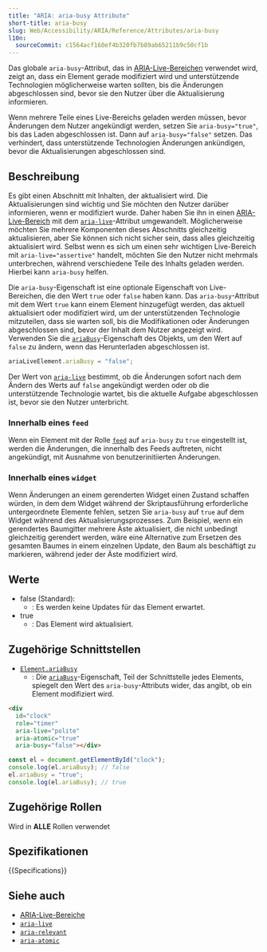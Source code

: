 ```yaml
---
title: "ARIA: aria-busy Attribute"
short-title: aria-busy
slug: Web/Accessibility/ARIA/Reference/Attributes/aria-busy
l10n:
  sourceCommit: c1564acf160ef4b320fb7b89ab65211b9c50cf1b
---
```


Das globale `aria-busy`-Attribut, das in [ARIA-Live-Bereichen](/de/docs/Web/Accessibility/ARIA/Guides/Live_regions) verwendet wird, zeigt an, dass ein Element gerade modifiziert wird und unterstützende Technologien möglicherweise warten sollten, bis die Änderungen abgeschlossen sind, bevor sie den Nutzer über die Aktualisierung informieren.

Wenn mehrere Teile eines Live-Bereichs geladen werden müssen, bevor Änderungen dem Nutzer angekündigt werden, setzen Sie `aria-busy="true"`, bis das Laden abgeschlossen ist. Dann auf `aria-busy="false"` setzen. Das verhindert, dass unterstützende Technologien Änderungen ankündigen, bevor die Aktualisierungen abgeschlossen sind.

## Beschreibung

Es gibt einen Abschnitt mit Inhalten, der aktualisiert wird. Die Aktualisierungen sind wichtig und Sie möchten den Nutzer darüber informieren, wenn er modifiziert wurde. Daher haben Sie ihn in einen [ARIA-Live-Bereich](/de/docs/Web/Accessibility/ARIA/Guides/Live_regions) mit dem [`aria-live`](/de/docs/Web/Accessibility/ARIA/Reference/Attributes/aria-live)-Attribut umgewandelt. Möglicherweise möchten Sie mehrere Komponenten dieses Abschnitts gleichzeitig aktualisieren, aber Sie können sich nicht sicher sein, dass alles gleichzeitig aktualisiert wird. Selbst wenn es sich um einen sehr wichtigen Live-Bereich mit `aria-live="assertive"` handelt, möchten Sie den Nutzer nicht mehrmals unterbrechen, während verschiedene Teile des Inhalts geladen werden. Hierbei kann `aria-busy` helfen.

Die `aria-busy`-Eigenschaft ist eine optionale Eigenschaft von Live-Bereichen, die den Wert `true` oder `false` haben kann. Das `aria-busy`-Attribut mit dem Wert `true` kann einem Element hinzugefügt werden, das aktuell aktualisiert oder modifiziert wird, um der unterstützenden Technologie mitzuteilen, dass sie warten soll, bis die Modifikationen oder Änderungen abgeschlossen sind, bevor der Inhalt dem Nutzer angezeigt wird. Verwenden Sie die [`ariaBusy`](/de/docs/Web/API/Element/ariaBusy)-Eigenschaft des Objekts, um den Wert auf `false` zu ändern, wenn das Herunterladen abgeschlossen ist.

```js
ariaLiveElement.ariaBusy = "false";
```

Der Wert von [`aria-live`](/de/docs/Web/Accessibility/ARIA/Reference/Attributes/aria-live) bestimmt, ob die Änderungen sofort nach dem Ändern des Werts auf `false` angekündigt werden oder ob die unterstützende Technologie wartet, bis die aktuelle Aufgabe abgeschlossen ist, bevor sie den Nutzer unterbricht.

### Innerhalb eines `feed`

Wenn ein Element mit der Rolle [`feed`](/de/docs/Web/Accessibility/ARIA/Reference/Roles/feed_role) auf `aria-busy` zu `true` eingestellt ist, werden die Änderungen, die innerhalb des Feeds auftreten, nicht angekündigt, mit Ausnahme von benutzerinitiierten Änderungen.

### Innerhalb eines `widget`

Wenn Änderungen an einem gerenderten Widget einen Zustand schaffen würden, in dem dem Widget während der Skriptausführung erforderliche untergeordnete Elemente fehlen, setzen Sie `aria-busy` auf `true` auf dem Widget während des Aktualisierungsprozesses. Zum Beispiel, wenn ein gerendertes Baumgitter mehrere Äste aktualisiert, die nicht unbedingt gleichzeitig gerendert werden, wäre eine Alternative zum Ersetzen des gesamten Baumes in einem einzelnen Update, den Baum als beschäftigt zu markieren, während jeder der Äste modifiziert wird.

## Werte

- false (Standard):
  - : Es werden keine Updates für das Element erwartet.
- true
  - : Das Element wird aktualisiert.

## Zugehörige Schnittstellen

- [`Element.ariaBusy`](/de/docs/Web/API/Element/ariaBusy)
  - : Die [`ariaBusy`](/de/docs/Web/API/Element/ariaBusy)-Eigenschaft, Teil der Schnittstelle jedes Elements, spiegelt den Wert des `aria-busy`-Attributs wider, das angibt, ob ein Element modifiziert wird.

```html
<div
  id="clock"
  role="timer"
  aria-live="polite"
  aria-atomic="true"
  aria-busy="false"></div>
```

```js
const el = document.getElementById("clock");
console.log(el.ariaBusy); // false
el.ariaBusy = "true";
console.log(el.ariaBusy); // true
```

## Zugehörige Rollen

Wird in **ALLE** Rollen verwendet

## Spezifikationen

{{Specifications}}

## Siehe auch

- [ARIA-Live-Bereiche](/de/docs/Web/Accessibility/ARIA/Guides/Live_regions)
- [`aria-live`](/de/docs/Web/Accessibility/ARIA/Reference/Attributes/aria-live)
- [`aria-relevant`](/de/docs/Web/Accessibility/ARIA/Reference/Attributes/aria-relevant)
- [`aria-atomic`](/de/docs/Web/Accessibility/ARIA/Reference/Attributes/aria-atomic)

